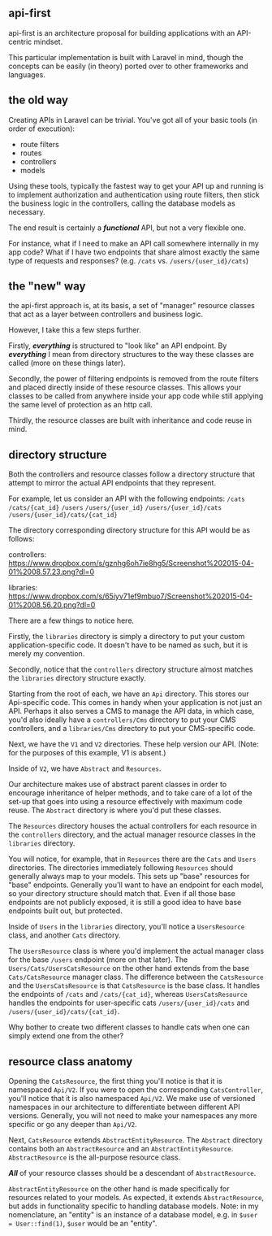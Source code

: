 ## api-first

api-first is an architecture proposal for building applications with an API-centric mindset.

This particular implementation is built with Laravel in mind, though the concepts can be easily (in theory) ported over to other frameworks and languages.

## the old way

Creating APIs in Laravel can be trivial.  You've got all of your basic tools (in order of execution):
 - route filters
 - routes
 - controllers
 - models

Using these tools, typically the fastest way to get your API up and running is to implement authorization and authentication
using route filters, then stick the business logic in the controllers, calling the database models as necessary.

The end result is certainly a ***functional*** API, but not a very flexible one.

For instance, what if I need to make an API call somewhere internally in my app code?
What if I have two endpoints that share almost exactly the same type of requests and responses?
(e.g. `/cats` vs. `/users/{user_id}/cats`)

## the "new" way

the api-first approach is, at its basis, a set of "manager" resource classes that act as a layer between controllers and business logic.

However, I take this a few steps further.

Firstly, ***everything*** is structured to "look like" an API endpoint.
By ***everything*** I mean from directory structures to the way these classes are called (more on these things later).

Secondly, the power of filtering endpoints is removed from the route filters and placed directly inside of these resource classes.
This allows your classes to be called from anywhere inside your app code while still applying the same level of protection as an http call.

Thirdly, the resource classes are built with inheritance and code reuse in mind.

## directory structure

Both the controllers and resource classes follow a directory structure that attempt to mirror the actual API endpoints that they represent.

For example, let us consider an API with the following endpoints:
`/cats`
`/cats/{cat_id}`
`/users`
`/users/{user_id}`
`/users/{user_id}/cats`
`/users/{user_id}/cats/{cat_id}`


The directory corresponding directory structure for this API would be as follows:

controllers: https://www.dropbox.com/s/gznhg6oh7ie8hg5/Screenshot%202015-04-01%2008.57.23.png?dl=0

libraries: https://www.dropbox.com/s/65iyv71ef9mbuo7/Screenshot%202015-04-01%2008.56.20.png?dl=0

There are a few things to notice here.

Firstly, the `libraries` directory is simply a directory to put your custom application-specific code.
It doesn't have to be named as such, but it is merely my convention.

Secondly, notice that the `controllers` directory structure almost matches the `libraries` directory structure exactly.

Starting from the root of each, we have an `Api` directory. This stores our Api-specific code.
This comes in handy when your application is not just an API.  Perhaps it also serves a CMS to manage the API data,
in which case, you'd also ideally have a `controllers/Cms` directory to put your CMS controllers,
and a `libraries/Cms` directory to put your CMS-specific code.

Next, we have the `V1` and `V2` directories.  These help version our API.
(Note: for the purposes of this example, V1 is absent.)

Inside of `V2`, we have `Abstract` and `Resources`.

Our architecture makes use of abstract parent classes in order to encourage inheritance of helper methods,
and to take care of a lot of the set-up that goes into using a resource effectively with maximum code reuse.
The `Abstract` directory is where you'd put these classes.

The `Resources` directory houses the actual controllers for each resource in the `controllers` directory,
and the actual manager resource classes in the `libraries` directory.

You will notice, for example, that in `Resources` there are the `Cats` and `Users` directories.
The directories immediately following `Resources` should generally always map to your models.
This sets up "base" resources for "base" endpoints.
Generally you'll want to have an endpoint for each model, so your directory structure should match that.
Even if all those base endpoints are not publicly exposed, it is still a good idea to have base endpoints built out, but protected.

Inside of `Users` in the `libraries` directory, you'll notice a `UsersResource` class, and another `Cats` directory.

The `UsersResource` class is where you'd implement the actual manager class for the base `/users` endpoint (more on that later).
The `Users/Cats/UsersCatsResource` on the other hand extends from the base `Cats/CatsResource` manager class.
The difference between the `CatsResource` and the `UsersCatsResource` is that `CatsResource` is the base class.
It handles the endpoints of `/cats` and `/cats/{cat_id}`,
whereas `UsersCatsResource` handles the endpoints for user-specific cats `/users/{user_id}/cats` and `/users/{user_id}/cats/{cat_id}`.

Why bother to create two different classes to handle cats when one can simply extend one from the other?

## resource class anatomy

Opening the `CatsResource`, the first thing you'll notice is that it is namespaced `Api/V2`.
If you were to open the corresponding `CatsController`, you'll notice that it is also namespaced `Api/V2`.
We make use of versioned namespaces in our architecture to differentiate between different API versions.
Generally, you will not need to make your namespaces any more specific or go any deeper than `Api/V2`.

Next, `CatsResource` extends `AbstractEntityResource`.  The `Abstract` directory contains both an `AbstractResource`
and an `AbstractEntityResource`.  `AbstractResource` is the all-purpose resource class.

***All*** of your resource classes should be a descendant of `AbstractResource`.

`AbstractEntityResource` on the other hand is made specifically for resources related to your models.
As expected, it extends `AbstractResource`, but adds in functionality specific to handling database models.
Note: in my nomenclature, an "entity" is an instance of a database model, e.g. in `$user = User::find(1)`,
`$user` would be an "entity".


